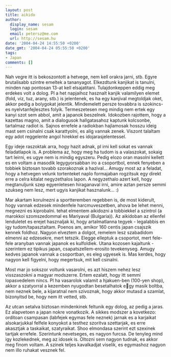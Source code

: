 ```yaml
---
layout: post
title: aikido
author:
  display_name: sesam
  login: sesam
  email: petersz@me.com
  url: http://sesam.hu
date: '2004-04-24 14:55:50 +0200'
date_gmt: '2004-04-24 05:55:50 +0200'
tags:
- Japan
comments: []
---
```


Nah vegre itt is bekoszontott a hetvege, nem kell orakra jarni, stb. Egyre brutalisabb szintre emeltek a tananyagot. Elkezdtunk kanjikat is tanulni, minden nap pontosan 13-at kell elsajatitani. Tulajdonkeppen eddig meg erdekes volt a dolog. Pl a het napjaihoz hasznalt kanjik valamilyen elemet (fold, viz, tuz, arany, stb.) is jelentenek, es ha egy kanjival megtoldjak oket, akkor pedig a bolygokat jelentik. Mindemelett persze tovabbra is szokincs- es nyelvtanfejlesztes folyik. Termeszetesen meg mindig nem ertek egy kanyi szot sem abbol, amit a japanok beszelnek. Idokozben rajottem, hogy a kazettas magno, amit a dialogusok hallgatasahoz kaptunk kolcsonbe, tartalmaz radiot is. Sajnos errefele a radiokban hajlamosak hosszu ideig mast sem csinalni csak karattyolni, es alig vannak zenek. Viszont talaltam egy adot reggelente angol hirekkel es idojarasjelentessel.

Egy ideje raszoktak arra, hogy hazit adnak, pl irni kell sokat es vannak feladatlapok is. A problema az, hogy meg ha tudom is a valaszokat, sokaig tart leirni, es ugye nem is mindig egyszeru. Pedig elozo oran masolni kellett es en voltam a masodik legygyorsabban iro a csoportbol, ennek fenyeben a tobbiek biztosan tovabb szorakoznak a hazival... Amugy most az a feladat, hogy a hetvegen velunk tortenteket naplo formajaban rogzitsuk egy direkt erre a celra kitalat negyzethalos lapon. A negyzethalo azert kell, hogy megtanuljunk szep egyenletesen hiraganaval irni, amire aztan persze semmi szukseg nem lesz, mert ugyis kanjikat hasznalunk... :)

Mar akartam korulnezni a sportteremben regebben is, de most kiderult, hogy vannak edzesek mindenfele harcmuveszetben, ahova be lehet menni, megnezni es kiprobalni. tehat elmentem aikidozni a tobbiekkel a szintrol (a marokkoi szomszedommal es Mariyaval (Bulgaria)). Az aikidoban az ellenfel lenduletet es erejet hasznaljak ki, hogy artalmatlanna tegyek - legalabbis en igy tudom/tapasztaltam. Poenos am, amikor 160 centis japan csajszik kennek foldhoz. Nagyon elveztem a dolgot, remelem lesz szabadidom elmenni az edzesekre, mert tetszik. Elegge elleptuk a csoportot, mert fele-fele aranyban vannak japanok es kulfoldiek. Utana kozosen kajaltunk - szerintem ez tipikus japan, csapatszellem-erosito tevekenyseg. Amugy kedves japanok vannak a csoportban, es eleg ugyesek is. Mas kerdes, hogy nagyon kell figyelni, hogy megertsuk, mit kell csinalni.

Most mar jo sokszor voltunk vasarolni, es azt hiszem nehez lesz visszaszokni a magyar modszerre. Ertem ezalatt, hogy itt semmi lopasvedelem nincs. Pl ha vasarolok valamit a hjakuen-ben (100-yen shop), akkor a szatyorral a kezemben nyugodtan besetalhatok egy masik boltba, nem neznek bele, a kijaratnal nem szivoznak, hogy akkor mutasd a szamlat, bizonyitsd be, hogy nem itt vetted, stb.

Az utcan setalva biztosan mindenkinek feltunik egy dolog, az pedig a jaras. Ez alapvetoen a japan nokre vonatkozik. A sikkes modszer a kovetkezo: orditoan csampasan (labfejek egymas fele neznek) jarnak es a karjaikat alsokarjukkal felfele konyokot a testhez szoritva szettarjak, es erre akasztjak a taskaikat, szatyraikat. Shoo elmondasa szerint ezt szexinek tartjak errefele. Szerintunk nevetseges, es nagyon furcsa. De tenyleg mind igy kozlekednek, meg az idosek is. Oltozni sem nagyon tudnak, es akkor meg finom voltam. A szinek teljes kavalkadjat viselik, es egymashoz nagyon nem illo ruhakat vesznek fel.
